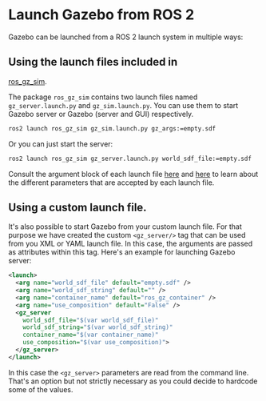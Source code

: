 # Launch Gazebo from ROS 2

Gazebo can be launched from a ROS 2 launch system in multiple ways:

## Using the launch files included in
[ros_gz_sim](https://github.com/gazebosim/ros_gz/tree/ros2/ros_gz_sim).

The package `ros_gz_sim` contains two launch files named `gz_server.launch.py`
and `gz_sim.launch.py`. You can use them to start Gazebo server or Gazebo (server and GUI)
respectively.

```bash
ros2 launch ros_gz_sim gz_sim.launch.py gz_args:=empty.sdf
```

Or you can just start the server:

```bash
ros2 launch ros_gz_sim gz_server.launch.py world_sdf_file:=empty.sdf
```

Consult the argument block of each launch file
[here](https://github.com/gazebosim/ros_gz/blob/ros2/ros_gz_sim/launch/gz_sim.launch.py.in#L75-L96)
and [here](https://github.com/gazebosim/ros_gz/blob/ros2/ros_gz_sim/launch/gz_server.launch.py#L27-L38)
to learn about the different parameters that are accepted by each launch file.

## Using a custom launch file.

It's also possible to start Gazebo from your custom launch file. For that
purpose we have created the custom `<gz_server/>` tag that can be used from you
XML or YAML launch file. In this case, the arguments are passed as attributes
within this tag. Here's an example for launching Gazebo server:

```xml
<launch>
  <arg name="world_sdf_file" default="empty.sdf" />
  <arg name="world_sdf_string" default="" />
  <arg name="container_name" default="ros_gz_container" />
  <arg name="use_composition" default="False" />
  <gz_server 
    world_sdf_file="$(var world_sdf_file)"
    world_sdf_string="$(var world_sdf_string)"
    container_name="$(var container_name)"
    use_composition="$(var use_composition)">
  </gz_server>
</launch>
```

In this case the `<gz_server>` parameters are read from the command line. That's
an option but not strictly necessary as you could decide to hardcode some of the
values.
